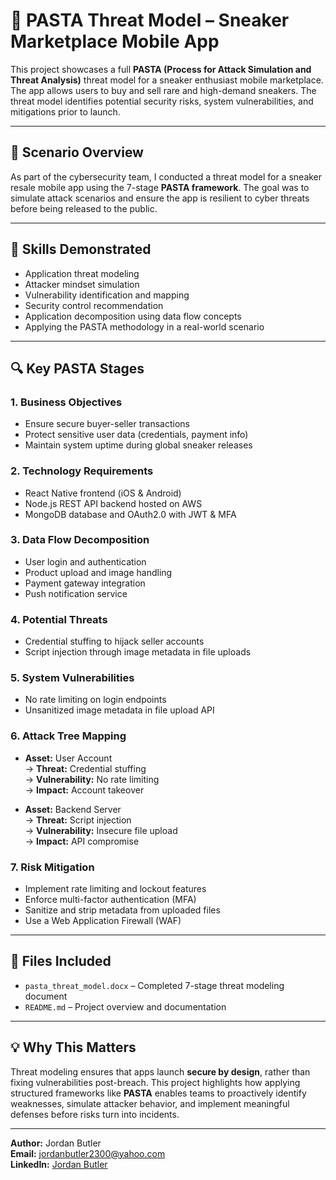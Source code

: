 # 👟 PASTA Threat Model – Sneaker Marketplace Mobile App

This project showcases a full **PASTA (Process for Attack Simulation and Threat Analysis)** threat model for a sneaker enthusiast mobile marketplace. The app allows users to buy and sell rare and high-demand sneakers. The threat model identifies potential security risks, system vulnerabilities, and mitigations prior to launch.

---

## 📲 Scenario Overview

As part of the cybersecurity team, I conducted a threat model for a sneaker resale mobile app using the 7-stage **PASTA framework**. The goal was to simulate attack scenarios and ensure the app is resilient to cyber threats before being released to the public.

---

## 🧠 Skills Demonstrated

- Application threat modeling  
- Attacker mindset simulation  
- Vulnerability identification and mapping  
- Security control recommendation  
- Application decomposition using data flow concepts  
- Applying the PASTA methodology in a real-world scenario

---

## 🔍 Key PASTA Stages

### 1. **Business Objectives**
- Ensure secure buyer-seller transactions  
- Protect sensitive user data (credentials, payment info)  
- Maintain system uptime during global sneaker releases

### 2. **Technology Requirements**
- React Native frontend (iOS & Android)  
- Node.js REST API backend hosted on AWS  
- MongoDB database and OAuth2.0 with JWT & MFA

### 3. **Data Flow Decomposition**
- User login and authentication  
- Product upload and image handling  
- Payment gateway integration  
- Push notification service

### 4. **Potential Threats**
- Credential stuffing to hijack seller accounts  
- Script injection through image metadata in file uploads

### 5. **System Vulnerabilities**
- No rate limiting on login endpoints  
- Unsanitized image metadata in file upload API

### 6. **Attack Tree Mapping**
- **Asset:** User Account  
  → **Threat:** Credential stuffing  
  → **Vulnerability:** No rate limiting  
  → **Impact:** Account takeover

- **Asset:** Backend Server  
  → **Threat:** Script injection  
  → **Vulnerability:** Insecure file upload  
  → **Impact:** API compromise

### 7. **Risk Mitigation**
- Implement rate limiting and lockout features  
- Enforce multi-factor authentication (MFA)  
- Sanitize and strip metadata from uploaded files  
- Use a Web Application Firewall (WAF)

---

## 📁 Files Included

- `pasta_threat_model.docx` – Completed 7-stage threat modeling document  
- `README.md` – Project overview and documentation

---

## 💡 Why This Matters

Threat modeling ensures that apps launch **secure by design**, rather than fixing vulnerabilities post-breach. This project highlights how applying structured frameworks like **PASTA** enables teams to proactively identify weaknesses, simulate attacker behavior, and implement meaningful defenses before risks turn into incidents.

---

**Author:** Jordan Butler  
**Email:** jordanbutler2300@yahoo.com  
**LinkedIn:** [Jordan Butler](https://www.linkedin.com/in/jordan-butler-168b52a2)
